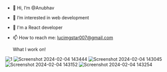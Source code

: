 - 👋 Hi, I’m @Anubhav
- 👀 I’m interested in web development
- 🌱 I'm a React developer
- 📫 How to reach me: lucimgstar007@gmail.com

  What I work on!
 
 ![1](https://github.com/Anubhav-dev-web/Anubhav-dev-web/assets/80172002/33e0600e-7458-4201-b44d-8e81b05dad4e)
 ![Screenshot 2024-02-04 143444](https://github.com/Anubhav-dev-web/Anubhav-dev-web/assets/80172002/7e2a882a-e5f8-4373-9f98-3d8b4ea3b041)
 ![Screenshot 2024-02-04 143045](https://github.com/Anubhav-dev-web/Anubhav-dev-web/assets/80172002/4a833bba-8dbf-41e4-bf37-11e160b3bcce)
 ![Screenshot 2024-02-04 143152](https://github.com/Anubhav-dev-web/Anubhav-dev-web/assets/80172002/1a4755f9-24e7-4f1b-b053-3e1859d12b5a)
 ![Screenshot 2024-02-04 143254](https://github.com/Anubhav-dev-web/Anubhav-dev-web/assets/80172002/f8079194-7d74-445d-b092-cb8024080290)

<!---
Anubhav-dev-web/Anubhav-dev-web is a ✨ special ✨ repository because its `README.md` (this file) appears on your GitHub profile.
You can click the Preview link to take a look at your changes.
--->
